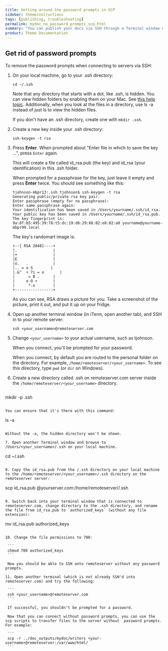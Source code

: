 ```yaml
---
title: Getting around the password prompts in SCP
sidebar: themeinstructions
tags: [publishing, troubleshooting]
permalink: mydoc_no_password_prompts_scp.html
summary: "You can publish your docs via SSH through a Terminal window or more likely, via a shell script that you simply execute as part of the publishing process. However, you will be prompted for your password with each file transfer unless you configure passwordless SSH. The basic process for setting up password less SSH is to create a key on your own machine that you also transfer to the remote machine. When you use the SCP command, the remote machine checks that you have the authorized key and allows access without a password prompt."
product: Theme Documentation
---
```


## Get rid of password prompts


To remove the password prompts when connecting to servers via SSH:

1. On your local machine, go to your .ssh directory:

   ```
   cd ~/.ssh
   ```

   Note that any directory that starts with a dot, like .ssh, is hidden. You can view hidden folders by enabling them on your Mac. See [this help topic](http://ianlunn.co.uk/articles/quickly-showhide-hidden-files-mac-os-x-mavericks/). Additionally, when you look at the files in a directory, use ls -a instead of just ls to view the hidden files.

   If you don't have an .ssh directory, create one with `mkdir .ssh`.

2. Create a new key inside your .ssh directory:

   ```
   ssh-keygen -t rsa
   ```

3. Press **Enter**. When prompted about "Enter file in which to save the key ...", press ```Enter``` again.

   This will create a file called id_rsa.pub (the key) and id_rsa (your identification) in this .ssh folder.

   When prompted for a passphrase for the key, just leave it empty and press **Enter** twice. You should see something like this:

   ```   
   tjohnson-mbpr13:.ssh tjohnson$ ssh-keygen -t rsa
   Generating public/private rsa key pair.
   Enter passphrase (empty for no passphrase):
   Enter same passphrase again:
   Your identification has been saved in /Users/yourname/.ssh/id_rsa.
   Your public key has been saved in /Users/yourname/.ssh/id_rsa.pub.
   The key fingerprint is:
   9a:8f:b5:495:39:78:t5:dc:19:d6:29:66:02:e8:02:a0 yourname@yourname-mbpr99.local
   ```

   The key's randomart image is:

   ```
   +--[ RSA 2048]----+
   |.                |
   |+                |
   |E                |
   |o.   .           |
   |.. = o S        |
   |.&^  + 7i = o       |
   |      = B .      |
   |     o O +       |
   |      *.o        |
   +-----------------+
   ```

   As you can see, RSA draws a picture for you. Take a screenshot of the picture, print it out, and put it up on your fridge.

4. Open up another terminal window (in iTerm, open another tab), and SSH in to your remote server:

   ```
   ssh <your_username>@remoteserver.com
   ```

5. Change `<your_username>` to your actual username, such as tjohnson.

   When you connect, you'll be prompted for your password.

   When you connect, by default you are routed to the personal folder on the directory. For example, `/home/remoteserver/<your_username>`. To see this directory, type `pwd` (or `dir` on Windows).

6. Create a new directory called .ssh on remoteserver.com server inside the `/home/remoteserver/<your_username>` directory.

   ```
  mkdir -p .ssh
   ```

   You can ensure that it's there with this command:

   ```
   ls -a
   ```

   Without the -a, the hidden directory won't be shown.

7. Open another Terminal window and browse to /Users/<your_username>/.ssh on your local machine.

   ```
   cd ~/.ssh
   ```

8. Copy the id_rsa.pub from the /.ssh directory on your local machine to the /home/remoteserver/<your_username>/.ssh directory on the remoteserver server:

   ```
   scp id_rsa.pub <your-username>@yourserver.com:/home/remoteserver/<your-username>/.ssh
   ```

9. Switch back into your terminal window that is connected to remoteserver.com, change directory to the .ssh directory, and rename the file from id_rsa.pub to `authorized_keys` (without any file extension):

   ```
   mv id_rsa.pub authorized_keys
   ```

10. Change the file permissions to 700:

    ```
    chmod 700 authorized_keys
    ```

    Now you should be able to SSH onto remoteserver without any password prompts.

11. Open another terminal (which is not already SSH'd into remoteserver.com) and try the following:

    ```
    ssh <your_username>@remoteserver.com
    ```

    If successful, you shouldn't be prompted for a password.

    Now that you can connect without password prompts, you can use the scp scripts to transfer files to the server without  password prompts. For example:

    ```
    scp -r ../doc_outputs/mydoc/writers <your-username>@remoteserver:/var/www/html/
    ```
